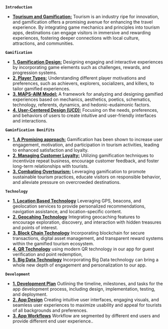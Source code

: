 **`Introduction`**

- **[Tourisum and Gamification:](./0_1_Tourisum%20&%20Game.md)**
  Tourism is an industry ripe for innovation, and gamification offers a promising avenue for enhancing the travel experience. By integrating game mechanics and principles into tourism apps, destinations can engage visitors in immersive and rewarding experiences, fostering deeper connections with local culture, attractions, and communities.

**`Gamification`**

- **[1. Gamification Design:](./1_0_Gamification%20Design.md)** Designing engaging and interactive experiences by incorporating game elements such as challenges, rewards, and progression systems.
- **[2. Player Types:](./1_2_Player%20Types.md)** Understanding different player motivations and preferences, such as achievers, explorers, socializers, and killers, to tailor gamified experiences.
- **[3. MAPS-AIM Model:](./1_3_MAPS-AIM%20Model.md)** A framework for analyzing and designing gamified experiences based on mechanics, aesthetics, poetics, schematics, technology, referents, dynamics, and hedonic-eudaimonic factors.
- **[4. User-Centered Design (UCD):](./1_4_UCD.md)** Focusing on the needs, preferences, and behaviors of users to create intuitive and user-friendly interfaces and interactions.

**`Gaminfication Benifits`**

- **[1. A Promising approach:](./1_5_Gamification%20Benifits.md)** Gamification has been shown to increase user engagement, motivation, and participation in tourism activities, leading to enhanced satisfaction and loyalty.
- **[2. Managing Customer Loyalty:](./1_6_Gamification%20&%20CRM.md)** Utilizing gamification techniques to incentivize repeat business, encourage customer feedback, and foster long-term relationships with tourists.
- **[3. Combating Overtourism:](./1_6_Gamification%20&%20Over%20Tourisum.md)** Leveraging gamification to promote sustainable tourism practices, educate visitors on responsible behavior, and alleviate pressure on overcrowded destinations.

**`Technology`**

- **[1. Location Based Technology](./2_1_Location%20Base%20Technology.md)** Leveraging GPS, beacons, and geolocation services to provide personalized recommendations, navigation assistance, and location-specific content.
- **[2. Geocahing Technology](./2_2_Geocaching%20Technology.md)** Integrating geocaching features to encourage exploration, discovery, and interaction with hidden treasures and points of interest.
- **[3. Block Chain Technology](./2_3_Block%20Chain%20Intergration.md)** Incorporating blockchain for secure transactions, digital asset management, and transparent reward systems within the gamified tourism ecosystem.
- **[4. QR Technology](./2_4_QR%20Technology.md)** using modern QR technology in our app for guest verification and point redemption,
- **[5. Big Data Technology](./2_5_Big%20Data%20Technology.md)** Incorporating Big Data technology can bring a whole new depth of engagement and personalization to our app.

**`Development`**

- **[1. Development Plan](./0_0_App%20Development%20Plan.md)** Outlining the timeline, milestones, and tasks for the app development process, including design, implementation, testing, and deployment.
- **[2. App Design](./3_0_App%20Design.md)** Creating intuitive user interfaces, engaging visuals, and seamless user experiences to maximize usability and appeal for tourists of all backgrounds and preferences.
- **[3. App Workflows](./3_1_App%20Workflow.md)** Workflow are segmented by different end users and provide different end user experience..
